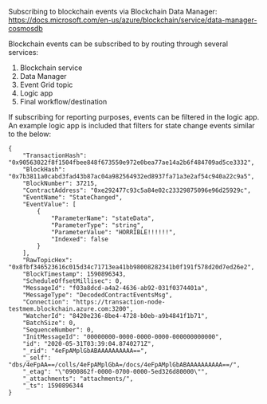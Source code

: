 
Subscribing to blockchain events via Blockchain Data Manager: https://docs.microsoft.com/en-us/azure/blockchain/service/data-manager-cosmosdb

Blockchain events can be subscribed to by routing through several services:

1. Blockchain service
2. Data Manager
3. Event Grid topic
4. Logic app
5. Final workflow/destination

If subscribing for reporting purposes, events can be filtered in the logic app. An example logic app is included that filters for state change events similar to the below:

    {
        "TransactionHash": "0x90563022f8f1504fbee848f673550e972e0bea77ae14a2b6f484709ad5ce3332",
        "BlockHash": "0x7b3811a0cabd3fad43b87ac04a982564932ed8937fa71a3e2af54c940a22c9a5",
        "BlockNumber": 37215,
        "ContractAddress": "0xe292477c93c5a84e02c23329875096e96d25929c",
        "EventName": "StateChanged",
        "EventValue": [
            {
                "ParameterName": "stateData",
                "ParameterType": "string",
                "ParameterValue": "HORRIBLE!!!!!!",
                "Indexed": false
            }
        ],
        "RawTopicHex": "0x8fbf346523616c015d34c71713ea41bb98008282341b0f191f578d20d7ed26e2",
        "BlockTimestamp": 1590896343,
        "ScheduleOffsetMillisec": 0,
        "MessageId": "f03a8dcd-a4a2-4636-ab92-031f0374401a",
        "MessageType": "DecodedContractEventsMsg",
        "Connection": "https://transaction-node-testmem.blockchain.azure.com:3200",
        "WatcherId": "8420e236-8be4-4728-b0eb-a9b4841f1b71",
        "BatchSize": 0,
        "SequenceNumber": 0,
        "InitMessageId": "00000000-0000-0000-0000-000000000000",
        "id": "2020-05-31T03:39:04.8740271Z",
        "_rid": "4eFpAMplGbABAAAAAAAAAA==",
        "_self": "dbs/4eFpAA==/colls/4eFpAMplGbA=/docs/4eFpAMplGbABAAAAAAAAAA==/",
        "_etag": "\"0900862f-0000-0700-0000-5ed326d80000\"",
        "_attachments": "attachments/",
        "_ts": 1590896344
    }